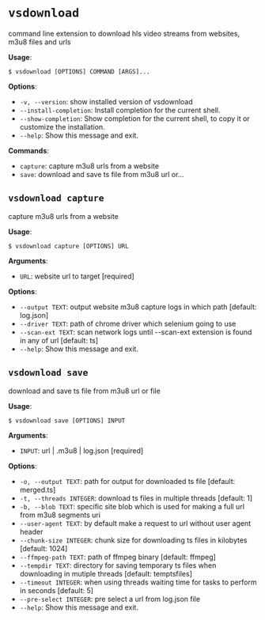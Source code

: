 # `vsdownload`

command line extension to download hls video streams from websites, m3u8 files and urls

**Usage**:

```console
$ vsdownload [OPTIONS] COMMAND [ARGS]...
```

**Options**:

* `-v, --version`: show installed version of vsdownload
* `--install-completion`: Install completion for the current shell.
* `--show-completion`: Show completion for the current shell, to copy it or customize the installation.
* `--help`: Show this message and exit.

**Commands**:

* `capture`: capture m3u8 urls from a website
* `save`: download and save ts file from m3u8 url or...

## `vsdownload capture`

capture m3u8 urls from a website

**Usage**:

```console
$ vsdownload capture [OPTIONS] URL
```

**Arguments**:

* `URL`: website url to target  [required]

**Options**:

* `--output TEXT`: output website m3u8 capture logs in which path  [default: log.json]
* `--driver TEXT`: path of chrome driver which selenium going to use
* `--scan-ext TEXT`: scan network logs until --scan-ext extension is found in any of url  [default: ts]
* `--help`: Show this message and exit.

## `vsdownload save`

download and save ts file from m3u8 url or file

**Usage**:

```console
$ vsdownload save [OPTIONS] INPUT
```

**Arguments**:

* `INPUT`: url | .m3u8 | log.json  [required]

**Options**:

* `-o, --output TEXT`: path for output for downloaded ts file  [default: merged.ts]
* `-t, --threads INTEGER`: download ts files in multiple threads  [default: 1]
* `-b, --blob TEXT`: specific site blob which is used for making a full url from m3u8 segments uri
* `--user-agent TEXT`: by default make a request to url without user agent header
* `--chunk-size INTEGER`: chunk size for downloading ts files in kilobytes  [default: 1024]
* `--ffmpeg-path TEXT`: path of ffmpeg binary  [default: ffmpeg]
* `--tempdir TEXT`: directory for saving temporary ts files when downloading in mutiple threads  [default: temptsfiles]
* `--timeout INTEGER`: when using threads waiting time for tasks to perform in seconds  [default: 5]
* `--pre-select INTEGER`: pre select a url from log.json file
* `--help`: Show this message and exit.
